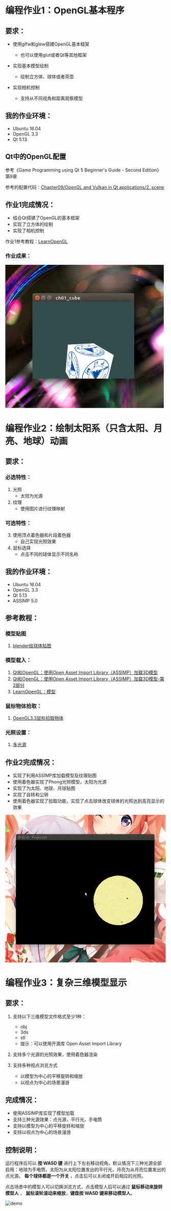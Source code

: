 # 编程作业1：OpenGL基本程序

## 要求：

+ 使用glfw和glew搭建OpenGL基本框架
  + 也可以使用glut或者Qt等其他框架

+ 实现基本模型绘制
  + 绘制立方体、球体或者茶壶
+ 实现相机控制
  + 支持从不同视角和距离观察模型

## 我的作业环境：

+ Ubuntu 16.04 
+ OpenGL 3.3
+ Qt 5.13

## Qt中的OpenGL配置

参考《Game Programming using Qt 5 Beginner's Guide - Second Edition》第9章

参考的配置代码：[Chapter09/OpenGL and Vulkan in Qt applications/2. scene](https://github.com/PacktPublishing/Game-Programming-Using-Qt-5-Beginners-Guide-Second-Edition/tree/master/Chapter09/OpenGL%20and%20Vulkan%20in%20Qt%20applications/2.%20scene) 

## 作业1完成情况：

+ 结合Qt搭建了OpenGL的基本框架
+ 实现了立方体的绘制
+ 实现了相机控制

作业1参考教程：[LearnOpenGL](https://learnopengl-cn.github.io/01%20Getting%20started/09%20Camera/)

### 作业成果：

![cube](./Project01/cube.gif)

# 编程作业2：绘制太阳系（只含太阳、月亮、地球）动画

## 要求：

### 必选特性：

1. 光照
   + 太阳为光源
2. 纹理
   + 使用图片进行纹理映射

### 可选特性：

3. 使用顶点着色器和片段着色器
   + 自己实现光照效果
4. 鼠标选择
   + 点击不同的球体显示不同名称

## 我的作业环境：

- Ubuntu 16.04 
- OpenGL 3.3
- Qt 5.13
- ASSIMP 5.0

## 参考教程：

### 模型贴图

1. [blender给球体贴图](https://en.m.wikibooks.org/wiki/Blender_3D:_Noob_to_Pro/UV_Map_Basics)

### 模型载入：

1. [Qt和OpenGL：使用Open Asset Import Library（ASSIMP）加载3D模型](https://blog.csdn.net/u010750137/article/details/103547324)
2. [Qt和OpenGL：使用Open Asset Import Library（ASSIMP）加载3D模型-第2部分](https://blog.csdn.net/u010750137/article/details/103547387)
3. [LearnOpenGL：模型](https://learnopengl-cn.github.io/03%20Model%20Loading/03%20Model/)

### 鼠标物体拾取：

1. [OpenGL3.3鼠标拾取物体](https://blog.csdn.net/u010750137/article/details/103534731)

### 光照设置：

1. [多光源](https://learnopengl-cn.github.io/02%20Lighting/06%20Multiple%20lights/)

## 作业2完成情况：

+ 实现了利用ASSIMP库加载模型及纹理贴图
+ 使用着色器实现了Phong光照模型，太阳为光源
+ 实现了为太阳、地球、月球贴图
+ 实现了自转和公转
+ 使用着色器实现了拾取功能，实现了点击球体改变球体的光照达到高亮显示的效果

![solarSystem](./Project02/solarSystemWithoutSpecular.gif)

# 编程作业3：复杂三维模型显示

## 要求：

1. 支持以下三维模型文件格式至少1种：
   + obj
   + 3ds
   + stl
   + 提示：可以使用开源库 Open Asset Import Library

2. 支持多个光源的光照效果，使用着色器渲染
3. 支持多种视点浏览方式
   + 以模型为中心的平移旋转和缩放
   + 以视点为中心的场景漫游

## 完成情况：

+ 使用ASSIMP库实现了模型加载
+ 支持三种光源效果：点光源，平行光，手电筒
+ 支持以模型为中心的平移旋转和缩放
+ 支持以视点为中心的场景漫游

## 控制说明：

运行程序后可以 **按 WASD 键** 进行上下左右移动视角，默认情况下三种光源全部启用：地球为手电筒，太阳为从太阳位置发出的平行光，月亮为从月亮位置发出的点光源。 **每个球体都是一个开关** ，点击后可以关闭或开启相应的光照。

点击场景中的模型人可以切换浏览方式，点击模型人后可以通过 **鼠标移动来旋转模型人** ， **鼠标滚轮滚动来缩放**，**键盘按 WASD 键来移动模型人**。

![demo](./Project03/demo.gif)
